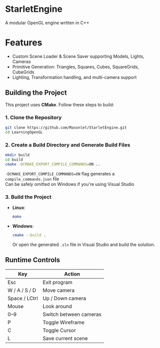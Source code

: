# StarletEngine
A modular OpenGL engine written in C++

# Features
- Custom Scene Loader & Scene Saver supporting Models, Lights, Cameras
- Primitive Generation: Triangles, Squares, Cubes, SquareGrids, CubeGrids
- Lighting, Transformation handling, and multi-camera support

## Building the Project
This project uses **CMake**. Follow these steps to build:

### 1. Clone the Repository
```bash
git clone https://github.com/Masonlet/StarletEngine.git
cd LearningOpenGL
```

### 2. Create a Build Directory and Generate Build Files
```bash
mkdir build
cd build 
cmake -DCMAKE_EXPORT_COMPILE_COMMANDS=ON ..
```
`-DCMAKE_EXPORT_COMPILE_COMMANDS=ON` flag generates a `compile_commands.json` file  
Can be safely omitted on Windows if you're using Visual Studio

### 3. Build the Project
- **Linux**:
  ```bash
  make
  ```

- **Windows**:
  ```bash
  cmake --build .
  ```
  Or open the generated `.sln` file in Visual Studio and build the solution.

## Runtime Controls  
| **Key**       | **Action**             |
| ------------- | ---------------------- |
| Esc           | Exit program           |
| W / A / S / D | Move camera            |
| Space / LCtrl | Up / Down camera       |
| Mouse         | Look around            |
| 0–9           | Switch between cameras |
| P             | Toggle Wireframe       |
| C             | Toggle Cursor          |
| L             | Save current scene     |

  

